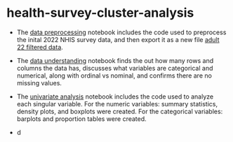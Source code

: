 # health-survey-cluster-analysis


* The [data preprocessing](https://github.com/Cstan1987stat/health-survey-cluster-analysis/blob/main/notebooks/data_preprocessing.ipynb) notebook includes the code used to preprocess the inital 2022 NHIS survey data, and then export it as a new file [adult 22 filtered data](https://github.com/Cstan1987stat/health-survey-cluster-analysis/blob/main/adult22_filtered.csv).

* The [data understanding](https://github.com/Cstan1987stat/health-survey-cluster-analysis/blob/main/notebooks/data_understanding.ipynb) notebook finds the out how many rows and columns the data has, discusses what variables are categorical and numerical, along with ordinal vs nominal, and confirms there are no missing values.
* The [univariate analysis](https://github.com/Cstan1987stat/health-survey-cluster-analysis/blob/main/notebooks/univariate_analysis.ipynb) notebook includes the code used to analyze each singular variable. For the numeric variables: summary statistics, density plots, and boxplots were created. For the categorical variables: barplots and proportion tables were created.

* d
